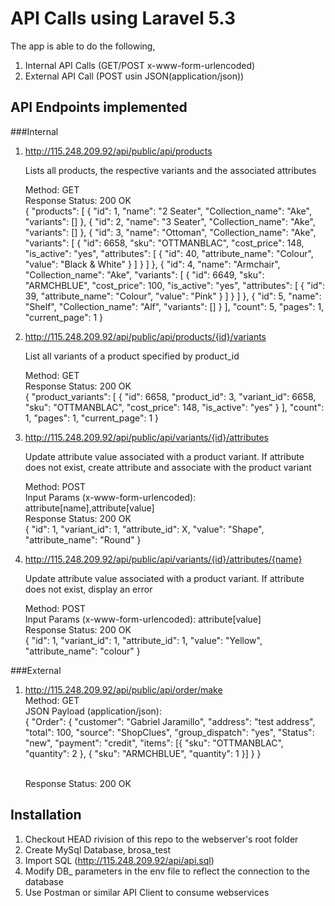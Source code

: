 # API Calls using Laravel 5.3

The app is able to do the following,

1. Internal API Calls (GET/POST x-www-form-urlencoded)
2. External API Call (POST usin JSON(application/json))

## API Endpoints implemented

###Internal

1. http://115.248.209.92/api/public/api/products<br>

   Lists all products, the respective variants and the associated attributes

   Method: GET<br>
   Response Status: 200 OK<br>
   {
     "products": [
       {
         "id": 1,
         "name": "2 Seater",
         "Collection_name": "Ake",
         "variants": []
       },
       {
         "id": 2,
         "name": "3 Seater",
         "Collection_name": "Ake",
         "variants": []
       },
       {
         "id": 3,
         "name": "Ottoman",
         "Collection_name": "Ake",
         "variants": [
           {
             "id": 6658,
             "sku": "OTTMANBLAC",
             "cost_price": 148,
             "is_active": "yes",
             "attributes": [
               {
                 "id": 40,
                 "attribute_name": "Colour",
                 "value": "Black & White"
               }
             ]
           }
         ]
       },
       {
         "id": 4,
         "name": "Armchair",
         "Collection_name": "Ake",
         "variants": [
           {
             "id": 6649,
             "sku": "ARMCHBLUE",
             "cost_price": 100,
             "is_active": "yes",
             "attributes": [
               {
                 "id": 39,
                 "attribute_name": "Colour",
                 "value": "Pink"
               }
             ]
           }
         ]
       },
       {
         "id": 5,
         "name": "Shelf",
         "Collection_name": "Alf",
         "variants": []
       }
     ],
     "count": 5,
     "pages": 1,
     "current_page": 1
   }

2. http://115.248.209.92/api/public/api/products/{id}/variants<br>
   
   List all variants of a product specified by product_id
   
   Method: GET<br>
   Response Status: 200 OK<br>
   {
     "product_variants": [
       {
         "id": 6658,
         "product_id": 3,
         "variant_id": 6658,
         "sku": "OTTMANBLAC",
         "cost_price": 148,
         "is_active": "yes"
       }
     ],
     "count": 1,
     "pages": 1,
     "current_page": 1
   }

3. http://115.248.209.92/api/public/api/variants/{id}/attributes<br>

   Update attribute value associated with a product variant. If attribute does not exist, create attribute and associate with the product variant
   
   Method: POST<br>
   Input Params (x-www-form-urlencoded): attribute[name],attribute[value]<br>
   Response Status: 200 OK<br>
   {
   "id": 1,
   "variant_id": 1,
   "attribute_id": X,
   "value": "Shape",
   "attribute_name": "Round"
   }

3. http://115.248.209.92/api/public/api/variants/{id}/attributes/{name}<br>

   Update attribute value associated with a product variant. If attribute does not exist, display an error

   Method: POST<br>
   Input Params (x-www-form-urlencoded): attribute[value]<br>
   Response Status: 200 OK<br>
   {
      "id": 1,
      "variant_id": 1,
      "attribute_id": 1,
      "value": "Yellow",
      "attribute_name": "colour"
   }

###External

1. http://115.248.209.92/api/public/api/order/make<br>
   Method: GET<br>
   JSON Payload (application/json):<br>
   {
    "Order": {
        "customer": "Gabriel Jaramillo",
        "address": "test address",
        "total": 100,
        "source": "ShopClues",
        "group_dispatch": "yes",
        "Status": "new",
        "payment": "credit",
        "items": [{
          "sku": "OTTMANBLAC",
          "quantity": 2
        }, {
          "sku": "ARMCHBLUE",
          "quantity": 1
        }]
      }
    }<br><br>
    
    Response Status: 200 OK<br>
    

## Installation 

1. Checkout HEAD rivision of this repo to the webserver's root folder 
2. Create MySql Database, brosa_test
3. Import SQL (http://115.248.209.92/api/api.sql)
4. Modify DB_ parameters in the env file to reflect the connection to the database
5. Use Postman or similar API Client to consume webservices

